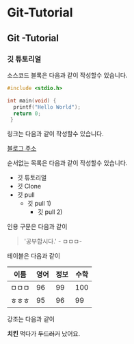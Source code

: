 # Git-Tutorial
## Git -Tutorial
### 깃 튜토리얼

소스코드 블록은 다음과 같이 작성할수 있습니다.

``` c
#include <stdio.h>

int main(void) {
  printf("Hello World");
  return 0;
 }
 ```
 
 링크는 다음과 같이 작성할수 있습니다.
 
 [블로그 주소](http://blognaver.com/dbsekwjd96)
 
 순서없는 목록은 다음과 같이 작성할수 있습니다.
 
 * 깃 튜토리얼
  * 깃 Clone
  * 깃 pull 
    * 깃 pull 1)
      * 깃 pull 2)
      
인용 구문은 다음과 같이 
> '공부합시다.' - ㅁㅁㅁ-

테이블은 다음과 같이 

이름|영어|정보|수학
---|---|---|---|
ㅁㅁㅁ|96|99|100|
ㅎㅎㅎ|95|96|99|

강조는 다음과 같이

**치킨** 먹다가 ~~두드러기~~ 났어요.
